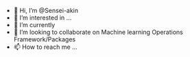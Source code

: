- 👋 Hi, I’m @Sensei-akin
- 👀 I’m interested in ...
- 🌱 I’m currently 
- 💞️ I’m looking to collaborate on Machine learning Operations Framework/Packages
- 📫 How to reach me ...

<!---
Sensei-akin/Sensei-akin is a ✨ special ✨ repository because its `README.md` (this file) appears on your GitHub profile.
You can click the Preview link to take a look at your changes.
--->
